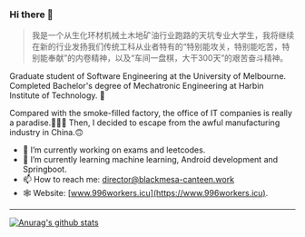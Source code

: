 ### Hi there 👋

> 我是一个从生化环材机械土木地矿油行业跑路的天坑专业大学生，我将继续在新的行业发扬我们传统工科从业者特有的“特别能攻关，特别能吃苦，特别能奉献”的内卷精神，以及“车间一盘棋，大干300天”的艰苦奋斗精神。

Graduate student of Software Engineering at the University of Melbourne. Completed Bachelor's degree of Mechatronic Engineering at Harbin Institute of Technology. 🧙

Compared with the smoke-filled factory, the office of IT companies is really a paradise.👨🏻‍🏭 Then, I decided to escape from the awful manufacturing industry in China.🙃

- 🔭 I’m currently working on exams and leetcodes.
- 🌱 I’m currently learning machine learning, Android development and Springboot.
- 📫 How to reach me: director@blackmesa-canteen.work
- 🕸 Website: [www.996workers.icu](https://www.996workers.icu).
---
[![Anurag's github stats](https://github-readme-stats.vercel.app/api?username=Blackmesa-Canteen&show_icons=true&count_private=true)](https://github.com/Blackmesa-Canteen)



